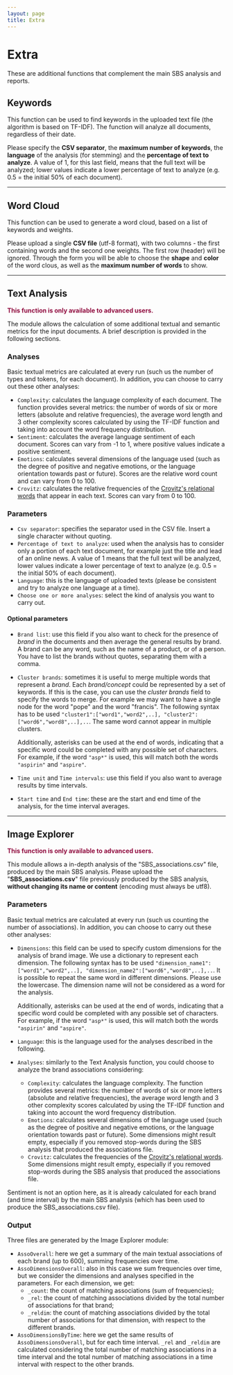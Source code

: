 ```yaml
---
layout: page
title: Extra
---
```


# Extra
These are additional functions that complement the main SBS analysis and reports.

## Keywords

This function can be used to find keywords in the uploaded text file (the algorithm is based on TF-IDF). The function will analyze all documents, regardless of their date.

Please specify the **CSV separator**, the **maximum number of keywords**, the **language** of the analysis (for stemming) and the **percentage of text to analyze**. A value of 1, for this last field, means that the full text will be analyzed; lower values indicate a lower percentage of text to analyze (e.g. 0.5 = the initial 50% of each document).

------

## Word Cloud

This function can be used to generate a word cloud, based on a list of keywords and weights.

Please upload a single **CSV file** (utf-8 format), with two columns - the first containing words and the second one weights. The first row (header) will be ignored. Through the form you will be able to choose the **shape** and **color** of the word clous, as well as the **maximum number of words** to show.

------

## Text Analysis

<span style="color:#900C3F">**This function is only available to advanced users.**</span>

The module allows the calculation of some additional textual and semantic metrics for the input documents. A brief description is provided in the following sections.

### Analyses

Basic textual metrics are calculated at every run (such us the number of types and tokens, for each document). In addition, you can choose to carry out these other analyses:

- `Complexity`: calculates the language complexity of each document. The function provides several metrics: the number of words of six or more letters (absolute and relative frequencies), the average word length and 3 other complexity scores calculated by using the TF-IDF function and taking into account the word frequency distribution.
- `Sentiment`: calculates the average language sentiment of each document. Scores can vary from -1 to 1, where positive values indicate a positive sentiment.
- `Emotions`: calculates several dimensions of the language used (such as the degree of positive and negative emotions, or the language orientation towards past or future). Scores are the relative word count and can vary from 0 to 100.
- `Crovitz`: calculates the relative frequencies of the [Crovitz's relational words](https://doi.org/10.1007/s11135-020-01038-x) that appear in each text. Scores can vary from 0 to 100.

### Parameters

- `Csv separator`: specifies the separator used in the CSV file. Insert a single character without quoting.
- `Percentage of text to analyze`: used when the analysis has to consider only a portion of each text document, for example just the title and lead of an online news. A value of 1 means that the full text will be analyzed, lower values indicate a lower percentage of text to analyze (e.g. 0.5 = the initial 50% of each document).
- `Language`: this is the language of uploaded texts (please be consistent and try to analyze one language at a time). 
- `Choose one or more analyses`: select the kind of analysis you want to carry out.

#### Optional parameters

- `Brand list`: use this field if you also want to check for the presence of *brand* in the documents and then average the general results by brand. A brand can be any word, such as the name of a product, or of a person. You have to list the brands without quotes, separating them with a comma.

- `Cluster brands`: sometimes it is useful to merge multiple words that represent a *brand*. Each *brand/concept* could be represented by a set of keywords. If this is the case, you can use the *cluster brands* field to specify the words to merge. For example we may want to have a single node for the word "pope" and the word "francis". The following syntax has to be used `"cluster1":["word1","word2",..], "cluster2":["word6","word8",..],..`. The same word cannot appear in multiple clusters.

  Additionally, asterisks can be used at the end of words, indicating that a specific word could be completed with any possible set of characters. For example, if the word `"asp*"` is used, this will match both the words `"aspirin"` and `"aspire"`.

- `Time unit` and `Time intervals`: use this field if you also want to average results by time intervals.

- `Start time` and `End time`: these are the start and end time of the analysis, for the time interval averages.

------

## Image Explorer

<span style="color:#900C3F">**This function is only available to advanced users.**</span>

This module allows a in-depth analysis of the "SBS_associations.csv" file, produced by the main SBS analysis. Please upload the "**SBS_associations.csv**" file previously produced by the SBS analysis, **without changing its name or content** (encoding must always be utf8).

### Parameters

Basic textual metrics are calculated at every run (such us counting the number of associations). In addition, you can choose to carry out these other analyses:

- `Dimensions`: this field can be used to specify custom dimensions for the analysis of brand image. We use a dictionary to represent each dimension. The following syntax has to be used `"dimension_name1":["word1","word2",..], "dimension_name2":["word6","word8",..],..`. It is possible to repeat the same word in different dimensions. Please use the lowercase. The dimension name will not be considered as a word for the analysis.

  Additionally, asterisks can be used at the end of words, indicating that a specific word could be completed with any possible set of characters. For example, if the word `"asp*"` is used, this will match both the words `"aspirin"` and `"aspire"`.

- `Language`: this is the language used for the analyses described in the following.

- `Analyses`: similarly to the Text Analysis function, you could choose to analyze the brand associations considering:

  - `Complexity`: calculates the language complexity. The function provides several metrics: the number of words of six or more letters (absolute and relative frequencies), the average word length and 3 other complexity scores calculated by using the TF-IDF function and taking into account the word frequency distribution.
  - `Emotions`: calculates several dimensions of the language used (such as the degree of positive and negative emotions, or the language orientation towards past or future).  Some dimensions might result empty, especially if you removed stop-words during the SBS analysis that produced the associations file.
  - `Crovitz`: calculates the frequencies of the [Crovitz's relational words](https://doi.org/10.1007/s11135-020-01038-x). Some dimensions might result empty, especially if you removed stop-words during the SBS analysis that produced the associations file.

Sentiment is not an option here, as it is already calculated for each brand (and time interval) by the main SBS analysis (which has been used to produce the SBS_associations.csv file).

### Output

Three files are generated by the Image Explorer module:

- `AssoOverall`: here we get a summary of the main textual associations of each brand (up to 600), summing frequencies over time.
- `AssoDimensionsOverall`: also in this case we sum frequencies over time, but we consider the dimensions and analyses specified in the parameters. For each dimension, we get:
  - `_count`: the count of matching associations (sum of frequencies);
  - `_rel`: the count of matching associations divided by the total number of associations for that brand;
  - `_reldim`: the count of matching associations divided by the total number of associations for that dimension, with respect to the different brands.
- `AssoDimensionsByTime`: here we get the same results of `AssoDimensionsOverall`, but for each time interval. `_rel` and `_reldim` are calculated considering the total number of matching associations in a time interval and the total number of matching associations in a time interval with respect to the other brands.